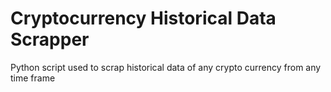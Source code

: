 # Cryptocurrency Historical Data Scrapper
 Python script used to scrap historical data of any crypto currency from any time frame
